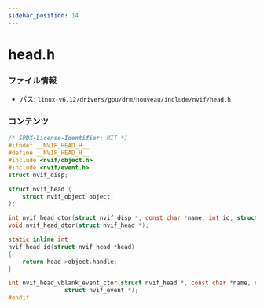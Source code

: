 ```yaml
---
sidebar_position: 14
---
```

# head.h

### ファイル情報

- パス: `linux-v6.12/drivers/gpu/drm/nouveau/include/nvif/head.h`

### コンテンツ

```h
/* SPDX-License-Identifier: MIT */
#ifndef __NVIF_HEAD_H__
#define __NVIF_HEAD_H__
#include <nvif/object.h>
#include <nvif/event.h>
struct nvif_disp;

struct nvif_head {
	struct nvif_object object;
};

int nvif_head_ctor(struct nvif_disp *, const char *name, int id, struct nvif_head *);
void nvif_head_dtor(struct nvif_head *);

static inline int
nvif_head_id(struct nvif_head *head)
{
	return head->object.handle;
}

int nvif_head_vblank_event_ctor(struct nvif_head *, const char *name, nvif_event_func, bool wait,
				struct nvif_event *);
#endif

```
